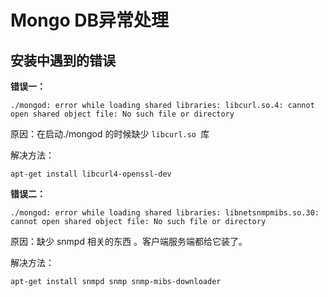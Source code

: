 # Mongo DB异常处理

## 安装中遇到的错误

**错误一：**
```
./mongod: error while loading shared libraries: libcurl.so.4: cannot open shared object file: No such file or directory 
```

原因：在启动./mongod 的时候缺少 `libcurl.so `库

解决方法：
```
apt-get install libcurl4-openssl-dev
```
**错误二：** 

```
./mongod: error while loading shared libraries: libnetsnmpmibs.so.30: cannot open shared object file: No such file or directory
```
原因：缺少 snmpd 相关的东西 。客户端服务端都给它装了。

解决方法：
```
apt-get install snmpd snmp snmp-mibs-downloader
```

